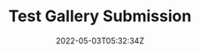 ---
title: Test Gallery Submission
slug: testg3
coverImage: /images/gallery/AreYouReadyForMeGod-SKETCH.jpg
date: 2022-05-03T05:32:34Z
excerpt: Gallery Post
tags:
  - gallery
---